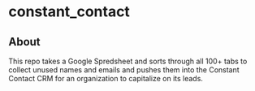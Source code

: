 # constant_contact

## About

This repo takes a Google Spredsheet and sorts through all 100+ tabs to collect unused names and emails
and pushes them into the Constant Contact CRM for an organization to capitalize on its leads.
